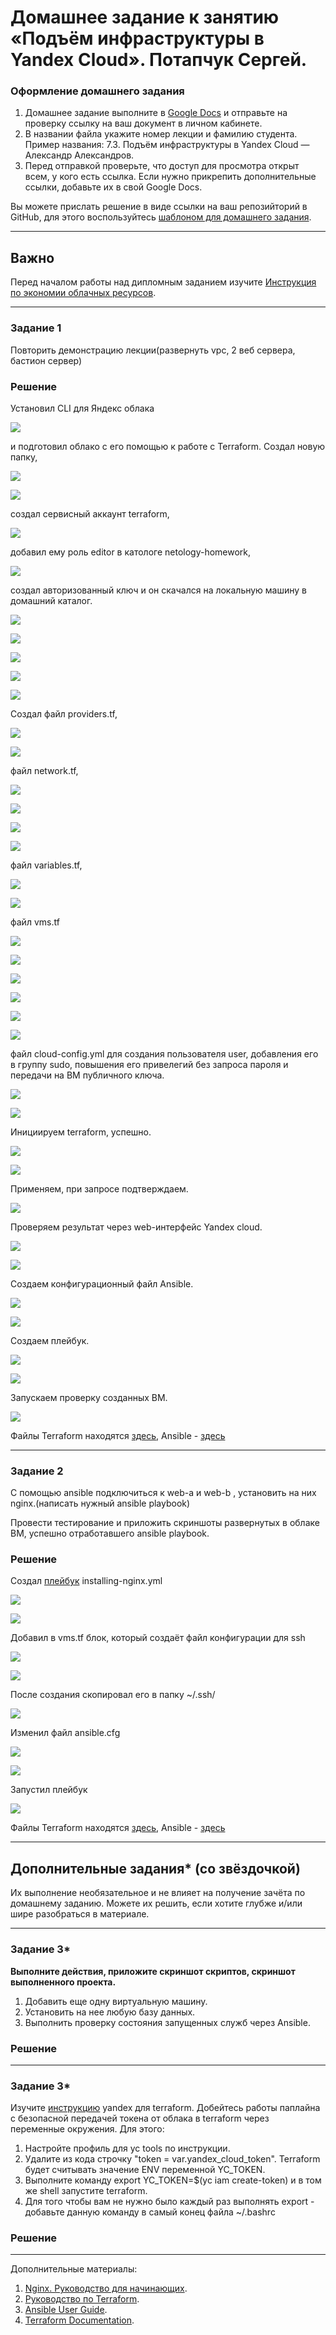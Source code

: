 # Домашнее задание к занятию «Подъём инфраструктуры в Yandex Cloud». Потапчук Сергей.

### Оформление домашнего задания

1. Домашнее задание выполните в [Google Docs](https://docs.google.com/) и отправьте на проверку ссылку на ваш документ в личном кабинете.  
1. В названии файла укажите номер лекции и фамилию студента. Пример названия: 7.3. Подъём инфраструктуры в Yandex Cloud — Александр Александров.
1. Перед отправкой проверьте, что доступ для просмотра открыт всем, у кого есть ссылка. Если нужно прикрепить дополнительные ссылки, добавьте их в свой Google Docs.

Вы можете прислать решение в виде ссылки на ваш репозийторий в GitHub, для этого воспользуйтесь [шаблоном для домашнего задания](https://github.com/netology-code/sys-pattern-homework).

 ---
## Важно

Перед началом работы над дипломным заданием изучите [Инструкция по экономии облачных ресурсов](https://github.com/netology-code/devops-materials/blob/master/cloudwork.MD).

---

### Задание 1 

Повторить демонстрацию лекции(развернуть vpc, 2 веб сервера, бастион сервер)

### Решение

Установил CLI для Яндекс облака

![](img/img-01-00.png)

и подготовил облако с его помощью к работе с Terraform. Создал новую папку,

![](img/img-01-01.png)

![](img/img-01-02.png)

создал сервисный аккаунт terraform,

![](img/img-01-03.png)

добавил ему роль editor в катологе netology-homework,

![](img/img-01-04.png)

создал авторизованный ключ и он скачался на локальную машину в домашний каталог.

![](img/img-01-05.png)

![](img/img-01-06.png)

![](img/img-01-07.png)

![](img/img-01-08.png)

![](img/img-01-09.png)

Создал файл providers.tf,

![](img/img-01-10.png)

![](img/img-01-11.png)

файл network.tf,

![](img/img-01-12.png)

![](img/img-01-13.png)

![](img/img-01-14.png)

![](img/img-01-15.png)

файл variables.tf,

![](img/img-01-18.png)

![](img/img-01-19.png)

файл vms.tf

![](img/img-01-20.png)

![](img/img-01-21.png)

![](img/img-01-22.png)

![](img/img-01-23.png)

![](img/img-01-24.png)

![](img/img-01-25.png)

файл cloud-config.yml для создания пользователя user, добавления его в группу sudo, повышения его привелегий без запроса пароля и передачи на ВМ публичного ключа.

![](img/img-01-26.png)

![](img/img-01-27.png)

Инициируем terraform, успешно.

![](img/img-01-28.png)

![](img/img-01-29.png)

Применяем, при запросе подтверждаем.

![](img/img-01-30-1.png)

Проверяем результат через web-интерфейс Yandex cloud.

![](img/img-01-30.png)

![](img/img-01-31.png)

Создаем конфигурационный файл Ansible.

![](img/img-01-32.png)

![](img/img-01-33.png)

Создаем плейбук.

![](img/img-01-34.png)

![](img/img-01-35.png)

Запускаем проверку созданных ВМ.

![](img/img-01-36.png)

Файлы Terraform находятся [здесь](my-terraform/), Ansible - [здесь](my-ansible/)

---

### Задание 2 

С помощью ansible подключиться к web-a и web-b , установить на них nginx.(написать нужный ansible playbook)


Провести тестирование и приложить скриншоты развернутых в облаке ВМ, успешно отработавшего ansible playbook. 

### Решение

Создал [плейбук](my-ansible/installing-nginx.yml) installing-nginx.yml

![](img/img-02-01.png)

![](img/img-02-02.png)

Добавил в vms.tf блок, который создаёт файл конфигурации для ssh

![](img/img-02-03.png)

![](img/img-02-04.png)

После создания скопировал его в папку ~/.ssh/

![](img/img-02-05.png)

Изменил файл ansible.cfg

![](img/img-02-06.png)

![](img/img-02-07.png)

Запустил плейбук

![](img/img-02-08.png)

Файлы Terraform находятся [здесь](my-terraform/), Ansible - [здесь](my-ansible/)

---

## Дополнительные задания* (со звёздочкой)

Их выполнение необязательное и не влияет на получение зачёта по домашнему заданию. Можете их решить, если хотите глубже и/или шире разобраться в материале.

--- 

### Задание 3*

**Выполните действия, приложите скриншот скриптов, скриншот выполненного проекта.**

1. Добавить еще одну виртуальную машину. 
2. Установить на нее любую базу данных. 
3. Выполнить проверку состояния запущенных служб через Ansible.

### Решение

--- 

### Задание 3*
Изучите [инструкцию](https://cloud.yandex.ru/docs/tutorials/infrastructure-management/terraform-quickstart) yandex для terraform.
Добейтесь работы паплайна с безопасной передачей токена от облака в terraform через переменные окружения. Для этого:

1. Настройте профиль для yc tools по инструкции.
2. Удалите из кода строчку "token = var.yandex_cloud_token". Terraform будет считывать значение ENV переменной YC_TOKEN.
3. Выполните команду export YC_TOKEN=$(yc iam create-token) и в том же shell запустите terraform.
4. Для того чтобы вам не нужно было каждый раз выполнять export - добавьте данную команду в самый конец файла ~/.bashrc

### Решение

---

Дополнительные материалы: 

1. [Nginx. Руководство для начинающих](https://nginx.org/ru/docs/beginners_guide.html). 
2. [Руководство по Terraform](https://registry.terraform.io/providers/yandex-cloud/yandex/latest/doc). 
3. [Ansible User Guide](https://docs.ansible.com/ansible/latest/user_guide/index.html).
1. [Terraform Documentation](https://www.terraform.io/docs/index.html).
